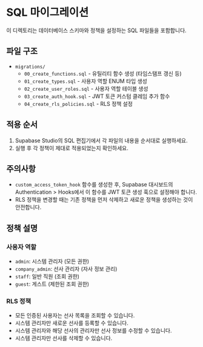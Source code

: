 # SQL 마이그레이션

이 디렉토리는 데이터베이스 스키마와 정책을 설정하는 SQL 파일들을 포함합니다.

## 파일 구조

- `migrations/`
  - `00_create_functions.sql` - 유틸리티 함수 생성 (타임스탬프 갱신 등)
  - `01_create_types.sql` - 사용자 역할 ENUM 타입 생성
  - `02_create_user_roles.sql` - 사용자 역할 테이블 생성
  - `03_create_auth_hook.sql` - JWT 토큰 커스텀 클레임 추가 함수
  - `04_create_rls_policies.sql` - RLS 정책 설정

## 적용 순서

1. Supabase Studio의 SQL 편집기에서 각 파일의 내용을 순서대로 실행하세요.
2. 실행 후 각 정책이 제대로 적용되었는지 확인하세요.

## 주의사항

- `custom_access_token_hook` 함수를 생성한 후, Supabase 대시보드의 Authentication > Hooks에서 이 함수를 JWT 토큰 생성 훅으로 설정해야 합니다.
- RLS 정책을 변경할 때는 기존 정책을 먼저 삭제하고 새로운 정책을 생성하는 것이 안전합니다.

## 정책 설명

### 사용자 역할

- `admin`: 시스템 관리자 (모든 권한)
- `company_admin`: 선사 관리자 (자사 정보 관리)
- `staff`: 일반 직원 (조회 권한)
- `guest`: 게스트 (제한된 조회 권한)

### RLS 정책

- 모든 인증된 사용자는 선사 목록을 조회할 수 있습니다.
- 시스템 관리자만 새로운 선사를 등록할 수 있습니다.
- 시스템 관리자와 해당 선사의 관리자만 선사 정보를 수정할 수 있습니다.
- 시스템 관리자만 선사를 삭제할 수 있습니다.
